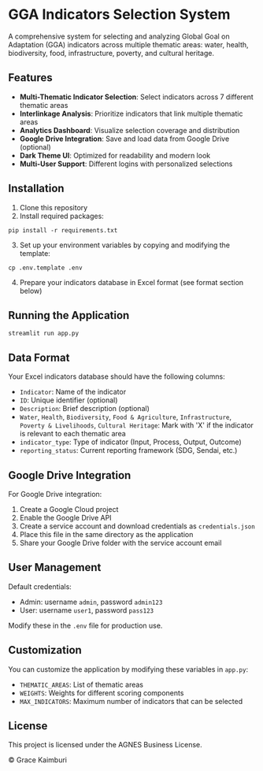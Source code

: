 # GGA Indicators Selection System

A comprehensive system for selecting and analyzing Global Goal on Adaptation (GGA) indicators across multiple thematic areas: water, health, biodiversity, food, infrastructure, poverty, and cultural heritage.

## Features

- **Multi-Thematic Indicator Selection**: Select indicators across 7 different thematic areas
- **Interlinkage Analysis**: Prioritize indicators that link multiple thematic areas
- **Analytics Dashboard**: Visualize selection coverage and distribution
- **Google Drive Integration**: Save and load data from Google Drive (optional)
- **Dark Theme UI**: Optimized for readability and modern look
- **Multi-User Support**: Different logins with personalized selections

## Installation

1. Clone this repository
2. Install required packages:
```
pip install -r requirements.txt
```
3. Set up your environment variables by copying and modifying the template:
```
cp .env.template .env
```
4. Prepare your indicators database in Excel format (see format section below)

## Running the Application

```
streamlit run app.py
```

## Data Format

Your Excel indicators database should have the following columns:

- `Indicator`: Name of the indicator
- `ID`: Unique identifier (optional)
- `Description`: Brief description (optional)
- `Water`, `Health`, `Biodiversity`, `Food & Agriculture`, `Infrastructure`, `Poverty & Livelihoods`, `Cultural Heritage`: Mark with 'X' if the indicator is relevant to each thematic area
- `indicator_type`: Type of indicator (Input, Process, Output, Outcome)
- `reporting_status`: Current reporting framework (SDG, Sendai, etc.)

## Google Drive Integration

For Google Drive integration:

1. Create a Google Cloud project
2. Enable the Google Drive API
3. Create a service account and download credentials as `credentials.json`
4. Place this file in the same directory as the application
5. Share your Google Drive folder with the service account email

## User Management

Default credentials:
- Admin: username `admin`, password `admin123`
- User: username `user1`, password `pass123`

Modify these in the `.env` file for production use.

## Customization

You can customize the application by modifying these variables in `app.py`:

- `THEMATIC_AREAS`: List of thematic areas
- `WEIGHTS`: Weights for different scoring components
- `MAX_INDICATORS`: Maximum number of indicators that can be selected

## License

This project is licensed under the AGNES Business License.

© Grace Kaimburi
